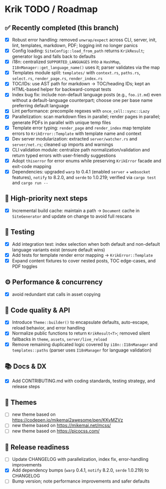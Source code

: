 # Krik TODO / Roadmap

## ✅ Recently completed (this branch)

- [x] Robust error handling: removed `unwrap/expect` across CLI, server, init,
      lint, templates, markdown, PDF; logging init no longer panics
- [x] Config loading: `SiteConfig::load_from_path` returns `KrikResult`;
      generator logs and falls back to defaults
- [x] i18n: centralized `SUPPORTED_LANGUAGES` into a `HashMap`,
      `I18nManager::get_language_name()` uses it; parser validates via the map
- [x] Templates module split: `templates/` with `context.rs`, `paths.rs`,
      `select.rs`, `render_page.rs`, `render_index.rs`
- [x] TOC/IDs: use AST path for markdown → TOC/heading IDs; kept an HTML-based
      helper for backward-compat tests
- [x] Index bug fix: include non-default language posts (e.g., `foo.it.md`) even
      without a default-language counterpart; choose one per base name
      preferring default language
- [x] Lint performance: precompile regexes with `once_cell::sync::Lazy`
- [x] Parallelization: scan markdown files in parallel; render pages in
      parallel; generate PDFs in parallel with unique temp files
- [x] Template error typing: `render_page` and `render_index` map template
      errors to `KrikError::Template` with template name and context
- [x] Dev server modularization: extracted `server/watcher.rs` and
      `server/net.rs`; cleaned up imports and warnings
- [x] CLI validation module: centralize path normalization/validation and return
      typed errors with user-friendly suggestions
- [x] Adopt `thiserror` for error enums while preserving `KrikError` facade and
      exit-code mapping
- [x] Dependencies: upgraded `warp` to 0.4.1 (enabled `server` + `websocket`
      features), `notify` to 8.2.0, and `serde` to 1.0.219; verified via
      `cargo test` and `cargo run --`

## 🔺 High-priority next steps

- [x] Incremental build cache: maintain a path → `Document` cache in
      `SiteGenerator` and update on change to avoid full rescans

## 🧪 Testing

- [x] Add integration test: index selection when both default and non-default
      language variants exist (ensure default wins)
- [x] Add tests for template render error mapping → `KrikError::Template`
- [x] Expand content fixtures to cover nested posts, TOC edge-cases, and PDF
      toggles

## ⚙️ Performance & concurrency

- [x] avoid redundant stat calls in asset copying

## 🧼 Code quality & API

- [x] Introduce `Theme::builder()` to encapsulate defaults, auto-escape, reload
      behavior, and error handling
- [x] Normalize public functions to return `KrikResult<T>`; removed silent
      fallbacks in `theme`, `assets`, `server/live_reload`
- [x] Remove remaining duplicated logic covered by `i18n::I18nManager` and
      `templates::paths` (parser uses `I18nManager` for language validation)

## 📚 Docs & DX

- [x] Add CONTRIBUTING.md with coding standards, testing strategy, and release
      steps

## 🎨 Themes

- [ ] new theme based on <https://codepen.io/mikemai2awesome/pen/KKvMZVz>
- [ ] new theme based on <https://mikemai.net/mcss/>
- [ ] new theme based on <https://picocss.com/>

## 🚀 Release readiness

- [ ] Update CHANGELOG with parallelization, index fix, error-handling
      improvements
- [x] Add dependency bumps (`warp` 0.4.1, `notify` 8.2.0, `serde` 1.0.219) to
      CHANGELOG
- [ ] Bump version; note performance improvements and safer defaults
